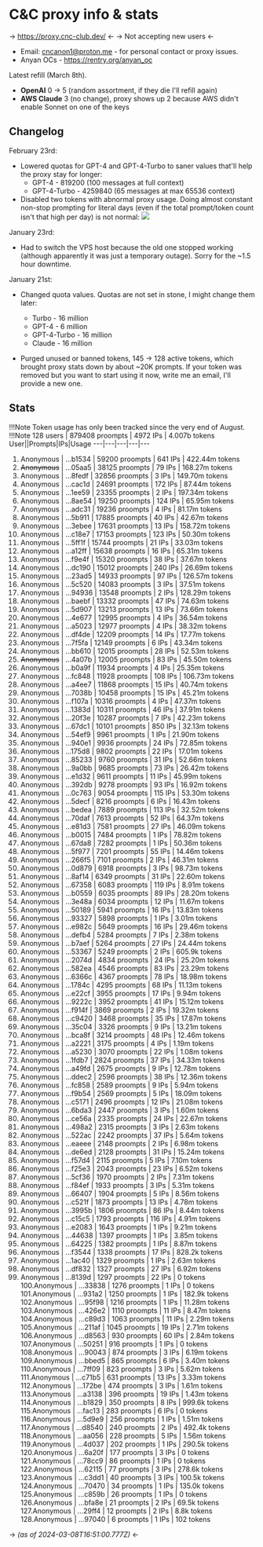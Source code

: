 # C&C proxy info & stats

-> https://proxy.cnc-club.dev/ <-
-> Not accepting new users <-


- Email: cncanon1@proton.me - for personal contact or proxy issues.
- Anyan OCs - https://rentry.org/anyan_oc

Latest refill (March 8th).
- **OpenAI** 0 -> 5 (random assortment, if they die I'll refill again)
- **AWS Claude** 3 (no change), proxy shows up 2 because AWS didn't enable Sonnet on one of the keys 

## Changelog
February 23rd:
- Lowered quotas for GPT-4 and GPT-4-Turbo to saner values that'll help the proxy stay for longer:
  - GPT-4 - 819200 (100 messages at full context)
  - GPT-4-Turbo - 4259840 (65 messages at max 65536 context)
- Disabled two tokens with abnormal proxy usage. Doing almost constant non-stop prompting for literal days (even if the total prompt/token count isn't that high per day) is not normal: ![](https://i.imgur.com/rsUWqJ0.png)

January 23rd:
  - Had to switch the VPS host because the old one stopped working (although apparently it was just a temporary outage). Sorry for the ~1.5 hour downtime.

January 21st:
  - Changed quota values. Quotas are not set in stone, I might change them later:
    - Turbo - 16 million
    - GPT-4 - 6 million
    - GPT-4-Turbo - 16 million
    - Claude - 16 million

- Purged unused or banned tokens, 145 -> 128 active tokens, which brought proxy stats down by about ~20K prompts. If your token was removed but you want to start using it now, write me an email, I'll provide a new one. 

## Stats
!!!Note Token usage has only been tracked since the very end of August.
!!!Note 128 users | 879408 proompts | 4972 IPs | 4.007b tokens
User||Prompts|IPs|Usage
---|---|---|---|---
1.  Anonymous | ...b1534 | 59200 proompts | 641 IPs  | 422.44m  tokens     
2.  ~~Anonymous~~ | ...05aa5 | 38125 proompts | 79 IPs   | 168.27m  tokens     
3.  Anonymous | ...8fedf | 32856 proompts | 3 IPs    | 149.70m  tokens     
4.  Anonymous | ...cac1d | 24691 proompts | 172 IPs  | 87.44m  tokens      
5.  Anonymous | ...1ee59 | 23355 proompts | 2 IPs    | 197.34m  tokens     
6.  Anonymous | ...8ae54 | 19250 proompts | 124 IPs  | 65.95m  tokens      
7.  Anonymous | ...adc31 | 19236 proompts | 4 IPs    | 81.17m  tokens      
8.  Anonymous | ...5b911 | 17885 proompts | 40 IPs   | 42.67m  tokens      
9.  Anonymous | ...3ebee | 17631 proompts | 13 IPs   | 158.72m  tokens     
10. Anonymous | ...c18e7 | 17153 proompts | 123 IPs  | 50.30m  tokens       
11. Anonymous | ...5ff1f | 15744 proompts | 21 IPs   | 33.03m  tokens       
12. Anonymous | ...a12ff | 15638 proompts | 16 IPs   | 65.31m  tokens      
13. Anonymous | ...f9e4f | 15320 proompts | 38 IPs   | 37.67m  tokens       
14. Anonymous | ...dc190 | 15012 proompts | 240 IPs  | 26.69m  tokens       
15. Anonymous | ...23ad5 | 14933 proompts | 97 IPs   | 126.57m  tokens     
16. Anonymous | ...5c520 | 14083 proompts | 3 IPs    | 37.51m  tokens       
17. Anonymous | ...94936 | 13548 proompts | 2 IPs    | 128.29m  tokens     
18. Anonymous | ...baebf | 13332 proompts | 47 IPs   | 74.63m  tokens      
19. Anonymous | ...5d907 | 13213 proompts | 13 IPs   | 73.66m  tokens      
20. Anonymous | ...4e677 | 12995 proompts | 4 IPs    | 36.54m  tokens       
21. Anonymous | ...a5023 | 12977 proompts | 4 IPs    | 38.32m  tokens       
22. Anonymous | ...df4de | 12209 proompts | 14 IPs   | 17.77m  tokens       
23. Anonymous | ...7f5fa | 12149 proompts | 6 IPs    | 43.34m  tokens       
24. Anonymous | ...bb610 | 12015 proompts | 28 IPs   | 52.53m  tokens       
25. ~~Anonymous~~ | ...4a07b | 12005 proompts | 83 IPs   | 45.50m  tokens       
26. Anonymous | ...b0a9f | 11934 proompts | 4 IPs    | 25.35m  tokens       
27. Anonymous | ...fc848 | 11928 proompts | 108 IPs  | 106.73m  tokens      
28. Anonymous | ...a4ee7 | 11868 proompts | 15 IPs   | 40.74m  tokens      
29. Anonymous | ...7038b | 10458 proompts | 15 IPs   | 45.21m  tokens       
30. Anonymous | ...f107a | 10316 proompts | 4 IPs    | 47.37m  tokens       
31. Anonymous | ...1383d | 10311 proompts | 46 IPs   | 37.91m  tokens       
32. Anonymous | ...20f3e | 10287 proompts | 7 IPs    | 42.23m  tokens       
33. Anonymous | ...67dc1 | 10101 proompts | 850 IPs  | 32.13m  tokens       
34. Anonymous | ...54ef9 | 9961 proompts  | 1 IPs    | 21.90m  tokens       
35. Anonymous | ...940e1 | 9936 proompts  | 24 IPs   | 72.85m  tokens       
36. Anonymous | ...175d8 | 9802 proompts  | 22 IPs   | 17.01m  tokens       
37. Anonymous | ...85233 | 9760 proompts  | 31 IPs   | 52.66m  tokens       
38. Anonymous | ...9a0bb | 9685 proompts  | 73 IPs   | 26.42m  tokens       
39. Anonymous | ...e1d32 | 9611 proompts  | 11 IPs   | 45.99m  tokens       
40. Anonymous | ...392db | 9278 proompts  | 93 IPs   | 16.92m  tokens       
41. Anonymous | ...0c763 | 9054 proompts  | 115 IPs  | 53.30m  tokens       
42. Anonymous | ...5decf | 8216 proompts  | 6 IPs    | 16.43m  tokens       
43. Anonymous | ...bedea | 7889 proompts  | 113 IPs  | 32.52m  tokens       
44. Anonymous | ...70daf | 7613 proompts  | 52 IPs   | 64.37m  tokens      
45. Anonymous | ...e81d3 | 7581 proompts  | 27 IPs   | 46.09m  tokens       
46. Anonymous | ...b0015 | 7484 proompts  | 1 IPs    | 78.82m  tokens      
47. Anonymous | ...67da8 | 7282 proompts  | 1 IPs    | 50.36m  tokens       
48. Anonymous | ...5f977 | 7201 proompts  | 55 IPs   | 14.46m  tokens       
49. Anonymous | ...266f5 | 7101 proompts  | 2 IPs    | 46.31m  tokens       
50. Anonymous | ...0d879 | 6918 proompts  | 3 IPs    | 98.73m  tokens      
51. Anonymous | ...8af14 | 6349 proompts  | 31 IPs   | 22.60m  tokens       
52. Anonymous | ...67358 | 6083 proompts  | 119 IPs  | 8.91m  tokens         
53. Anonymous | ...b0559 | 6035 proompts  | 89 IPs   | 28.20m  tokens       
54. Anonymous | ...3e48a | 6034 proompts  | 12 IPs   | 11.67m  tokens       
55. Anonymous | ...50189 | 5941 proompts  | 16 IPs   | 13.83m  tokens       
56. Anonymous | ...93327 | 5898 proompts  | 1 IPs    | 3.01m  tokens         
57. Anonymous | ...e982c | 5649 proompts  | 16 IPs   | 29.46m  tokens       
58. Anonymous | ...defb4 | 5284 proompts  | 7 IPs    | 2.38m  tokens         
59. Anonymous | ...b7aef | 5264 proompts  | 27 IPs   | 24.44m  tokens       
60. Anonymous | ...53367 | 5249 proompts  | 2 IPs    | 605.9k  tokens        
61. Anonymous | ...2074d | 4834 proompts  | 24 IPs   | 25.20m  tokens       
62. Anonymous | ...582ea | 4546 proompts  | 83 IPs   | 23.29m  tokens       
63. Anonymous | ...6366c | 4367 proompts  | 78 IPs   | 18.98m  tokens       
64. Anonymous | ...1784c | 4295 proompts  | 68 IPs   | 11.13m  tokens       
65. Anonymous | ...e22cf | 3955 proompts  | 17 IPs   | 9.94m  tokens        
66. Anonymous | ...9222c | 3952 proompts  | 41 IPs   | 15.12m  tokens       
67. Anonymous | ...f914f | 3869 proompts  | 2 IPs    | 19.32m  tokens       
68. Anonymous | ...c9420 | 3468 proompts  | 35 IPs   | 17.87m  tokens       
69. Anonymous | ...35c04 | 3326 proompts  | 9 IPs    | 13.21m  tokens       
70. Anonymous | ...bca8f | 3214 proompts  | 48 IPs   | 12.46m  tokens       
71. Anonymous | ...a2221 | 3175 proompts  | 4 IPs    | 1.19m  tokens         
72. Anonymous | ...a5230 | 3070 proompts  | 22 IPs   | 1.08m  tokens         
73. Anonymous | ...1fdb7 | 2824 proompts  | 37 IPs   | 34.33m  tokens       
74. Anonymous | ...a49fd | 2675 proompts  | 9 IPs    | 12.78m  tokens       
75. Anonymous | ...ddec2 | 2596 proompts  | 38 IPs   | 12.36m  tokens       
76. Anonymous | ...fc858 | 2589 proompts  | 9 IPs    | 5.94m  tokens        
77. Anonymous | ...f9b54 | 2569 proompts  | 5 IPs    | 18.09m  tokens       
78. Anonymous | ...c5171 | 2496 proompts  | 12 IPs   | 21.08m  tokens       
79. Anonymous | ...6bda3 | 2447 proompts  | 3 IPs    | 1.60m  tokens         
80. Anonymous | ...ce56a | 2335 proompts  | 24 IPs   | 22.67m  tokens       
81. Anonymous | ...498a2 | 2315 proompts  | 3 IPs    | 2.63m  tokens         
82. Anonymous | ...522ac | 2242 proompts  | 37 IPs   | 5.64m  tokens        
83. Anonymous | ...eaeee | 2148 proompts  | 2 IPs    | 6.98m  tokens        
84. Anonymous | ...de6ed | 2128 proompts  | 31 IPs   | 15.24m  tokens       
85. Anonymous | ...f57d4 | 2115 proompts  | 5 IPs    | 7.10m  tokens        
86. Anonymous | ...f25e3 | 2043 proompts  | 23 IPs   | 6.52m  tokens        
87. Anonymous | ...5cf36 | 1970 proompts  | 2 IPs    | 7.31m  tokens        
88. Anonymous | ...f84ef | 1933 proompts  | 3 IPs    | 5.31m  tokens         
89. Anonymous | ...66407 | 1904 proompts  | 5 IPs    | 8.56m  tokens        
90. Anonymous | ...c521f | 1873 proompts  | 13 IPs   | 4.78m  tokens        
91. Anonymous | ...3995b | 1806 proompts  | 86 IPs   | 8.44m  tokens        
92. Anonymous | ...c15c5 | 1793 proompts  | 116 IPs  | 4.91m  tokens         
93. Anonymous | ...e2083 | 1643 proompts  | 1 IPs    | 9.21m  tokens        
94. Anonymous | ...44638 | 1397 proompts  | 1 IPs    | 3.85m  tokens         
95. Anonymous | ...64225 | 1382 proompts  | 1 IPs    | 8.87m  tokens        
96. Anonymous | ...f3544 | 1338 proompts  | 17 IPs   | 828.2k  tokens        
97. Anonymous | ...1ac40 | 1329 proompts  | 1 IPs    | 2.63m  tokens         
98. Anonymous | ...df832 | 1327 proompts  | 27 IPs   | 6.92m  tokens         
99. Anonymous | ...8139d | 1297 proompts  | 22 IPs   | 0  tokens              
100.Anonymous | ...33838 | 1276 proompts  | 1 IPs    | 0  tokens              
101.Anonymous | ...931a2 | 1250 proompts  | 1 IPs    | 182.9k  tokens         
102.Anonymous | ...95f98 | 1216 proompts  | 1 IPs    | 11.28m  tokens       
103.Anonymous | ...426e2 | 1110 proompts  | 11 IPs   | 8.47m  tokens        
104.Anonymous | ...c89d3 | 1063 proompts  | 11 IPs   | 2.29m  tokens         
105.Anonymous | ...211af | 1045 proompts  | 19 IPs   | 2.71m  tokens         
106.Anonymous | ...d8563 | 930 proompts   | 60 IPs   | 2.84m  tokens         
107.Anonymous | ...50251 | 916 proompts   | 1 IPs    | 0  tokens              
108.Anonymous | ...90043 | 874 proompts   | 3 IPs    | 6.19m  tokens         
109.Anonymous | ...bbed5 | 865 proompts   | 6 IPs    | 3.40m  tokens         
110.Anonymous | ...7ff09 | 823 proompts   | 3 IPs    | 5.62m  tokens         
111.Anonymous | ...c71b5 | 631 proompts   | 13 IPs   | 3.33m  tokens         
112.Anonymous | ...172be | 474 proompts   | 3 IPs    | 1.61m  tokens         
113.Anonymous | ...a3138 | 396 proompts   | 19 IPs   | 1.43m  tokens         
114.Anonymous | ...b1829 | 350 proompts   | 8 IPs    | 999.6k  tokens        
115.Anonymous | ...fac13 | 283 proompts   | 6 IPs    | 0  tokens              
116.Anonymous | ...5d9e9 | 256 proompts   | 1 IPs    | 1.51m  tokens         
117.Anonymous | ...d8540 | 240 proompts   | 2 IPs    | 492.4k  tokens        
118.Anonymous | ...aa056 | 228 proompts   | 5 IPs    | 1.56m  tokens         
119.Anonymous | ...4d037 | 202 proompts   | 1 IPs    | 290.5k  tokens         
120.Anonymous | ...6a20f | 177 proompts   | 3 IPs    | 0  tokens              
121.Anonymous | ...78cc9 | 86 proompts    | 1 IPs    | 0  tokens              
122.Anonymous | ...62115 | 77 proompts    | 3 IPs    | 278.6k  tokens         
123.Anonymous | ...c3dd1 | 40 proompts    | 3 IPs    | 100.5k  tokens         
124.Anonymous | ...70470 | 34 proompts    | 1 IPs    | 135.0k  tokens         
125.Anonymous | ...c859b | 26 proompts    | 1 IPs    | 0  tokens              
126.Anonymous | ...bfa8e | 21 proompts    | 2 IPs    | 69.5k  tokens          
127.Anonymous | ...29ff4 | 12 proompts    | 2 IPs    | 8.8k  tokens           
128.Anonymous | ...97040 | 6 proompts     | 1 IPs    | 102  tokens            

-> *(as of 2024-03-08T16:51:00.777Z)* <-